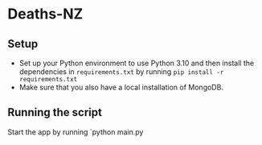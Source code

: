 # Deaths-NZ

## Setup
- Set up your Python environment to use Python 3.10 and then install the dependencies in `requirements.txt` by running `pip install -r requirements.txt`
- Make sure that you also have a local installation of MongoDB.

## Running the script
Start the app by running `python main.py